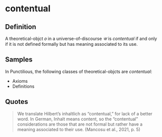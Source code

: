 # contentual

## Definition

A theoretical-objct 𝑜 in a universe-of-discourse 𝒰 is _contentual_ if and only if it is not defined formally but has
meaning associated to its use.

## Samples

In Punctilious, the following classes of theoretical-objcts are _contentual_:

- Axioms
- Definitions

## Quotes

> We translate Hilbert’s inhaltlich as “contentual,” for lack of a better word. In German, Inhalt means
> content, so the “contentual” considerations are those that are not formal but rather have a meaning
> associated to their use.
> (Mancosu et al., 2021, p. 5)

